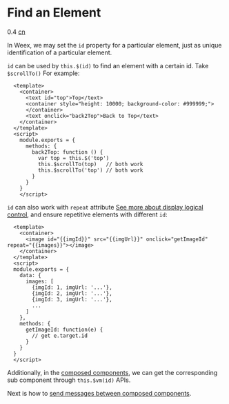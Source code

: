 # Find an Element
<span class="weex-version">0.4</span>
<a href="https://github.com/weexteam/article/issues/3"  class="weex-translate">cn</a>

In Weex, we may set the `id` property for a particular element, just as unique identification of a particular element.

`id` can be used by `this.$(id)` to find an element with a certain id. Take `$scrollTo()` For example:

```
  <template>
    <container>
      <text id="top">Top</text>
      <container style="height: 10000; background-color: #999999;">
      </container>
      <text onclick="back2Top">Back to Top</text>
    </container>
  </template>
  <script>
    module.exports = {
      methods: {
        back2Top: function () {
          var top = this.$('top')
          this.$scrollTo(top)   // both work
          this.$scrollTo('top') // both work
        }
      }
    }
    </script>
```

`id` can also work with `repeat` attribute [See more about display logical control](./display-logic.md), and ensure repetitive elements with different `id`:

```
  <template>
    <container>
      <image id="{{imgId}}" src="{{imgUrl}}" onclick="getImageId" repeat="{{images}}"></image>
    </container>
  </template>
  <script>
  module.exports = {
    data: {
      images: [
        {imgId: 1, imgUrl: '...'},
        {imgId: 2, imgUrl: '...'},
        {imgId: 3, imgUrl: '...'},
        ...
      ]
    },
    methods: {
      getImageId: function(e) {
        // get e.target.id
      }
    }
  }
  </script>
```

Additionally, in the [composed components](./composed-component.md), we can get the corresponding sub component through `this.$vm(id)` APIs.

Next is how to [send messages between composed components](./comm.md).
